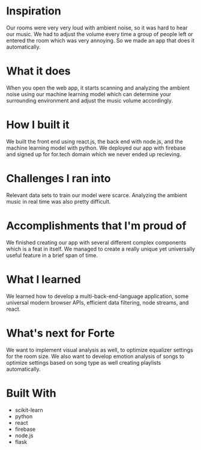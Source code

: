 # Inspiration
Our rooms were very very loud with ambient noise, so it was hard to hear our music. We had to adjust the volume every time a group of people left or entered the room which was very annoying. So we made an app that does it automatically.

# What it does
When you open the web app, it starts scanning and analyzing the ambient noise using our machine learning model which can determine your surrounding environment and adjust the music volume accordingly.

# How I built it
We built the front end using react.js, the back end with node.js, and the machine learning model with python. We deployed our app with firebase and signed up for for.tech domain which we never ended up recieving.

# Challenges I ran into
Relevant data sets to train our model were scarce. Analyzing the ambient music in real time was also pretty difficult.

# Accomplishments that I'm proud of
We finished creating our app with several different complex components which is a feat in itself. We managed to create a really unique yet universally useful feature in a brief span of time.

# What I learned
We learned how to develop a multi-back-end-language application, some universal modern browser APIs, efficient data filtering, node streams, and react.

# What's next for Forte
We want to implement visual analysis as well, to optimize equalizer settings for the room size. We also want to develop emotion analysis of songs to optimize settings based on song type as well creating playlists automatically.

# Built With
- scikit-learn
- python
- react
- firebase
- node.js
- flask
